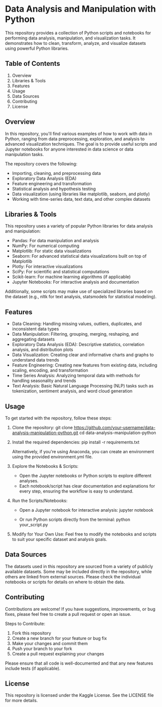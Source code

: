 Data Analysis and Manipulation with Python
==========================================

This repository provides a collection of Python scripts and notebooks for performing data analysis, manipulation, and visualization tasks. It demonstrates how to clean, transform, analyze, and visualize datasets using powerful Python libraries.

Table of Contents
-----------------
1. Overview
2. Libraries & Tools
3. Features
4. Usage
5. Data Sources
6. Contributing
7. License

Overview
--------
In this repository, you'll find various examples of how to work with data in Python, ranging from data preprocessing, exploration, and analysis to advanced visualization techniques. The goal is to provide useful scripts and Jupyter notebooks for anyone interested in data science or data manipulation tasks.

The repository covers the following:
- Importing, cleaning, and preprocessing data
- Exploratory Data Analysis (EDA)
- Feature engineering and transformation
- Statistical analysis and hypothesis testing
- Data visualization (using libraries like matplotlib, seaborn, and plotly)
- Working with time-series data, text data, and other complex datasets

Libraries & Tools
-----------------
This repository uses a variety of popular Python libraries for data analysis and manipulation:

- Pandas: For data manipulation and analysis
- NumPy: For numerical computing
- Matplotlib: For static data visualizations
- Seaborn: For advanced statistical data visualizations built on top of Matplotlib
- Plotly: For interactive visualizations
- SciPy: For scientific and statistical computations
- Scikit-learn: For machine learning algorithms (if applicable)
- Jupyter Notebooks: For interactive analysis and documentation

Additionally, some scripts may make use of specialized libraries based on the dataset (e.g., nltk for text analysis, statsmodels for statistical modeling).

Features
--------
- Data Cleaning: Handling missing values, outliers, duplicates, and inconsistent data types
- Data Manipulation: Filtering, grouping, merging, reshaping, and aggregating datasets
- Exploratory Data Analysis (EDA): Descriptive statistics, correlation analysis, and distribution plots
- Data Visualization: Creating clear and informative charts and graphs to understand data trends
- Feature Engineering: Creating new features from existing data, including scaling, encoding, and transformation
- Time Series Analysis: Analyzing temporal data with methods for handling seasonality and trends
- Text Analysis: Basic Natural Language Processing (NLP) tasks such as tokenization, sentiment analysis, and word cloud generation

Usage
-----
To get started with the repository, follow these steps:

1. Clone the repository:
   git clone https://github.com/your-username/data-analysis-manipulation-python.git
   cd data-analysis-manipulation-python

2. Install the required dependencies:
   pip install -r requirements.txt

   Alternatively, if you're using Anaconda, you can create an environment using the provided environment.yml file.

3. Explore the Notebooks & Scripts:
   - Open the Jupyter notebooks or Python scripts to explore different analyses.
   - Each notebook/script has clear documentation and explanations for every step, ensuring the workflow is easy to understand.

4. Run the Scripts/Notebooks:
   - Open a Jupyter notebook for interactive analysis:
     jupyter notebook

   - Or run Python scripts directly from the terminal:
     python your_script.py

5. Modify for Your Own Use:
   Feel free to modify the notebooks and scripts to suit your specific dataset and analysis goals.

Data Sources
------------
The datasets used in this repository are sourced from a variety of publicly available datasets. Some may be included directly in the repository, while others are linked from external sources. Please check the individual notebooks or scripts for details on where to obtain the data.

Contributing
------------
Contributions are welcome! If you have suggestions, improvements, or bug fixes, please feel free to create a pull request or open an issue.

Steps to Contribute:
1. Fork this repository
2. Create a new branch for your feature or bug fix
3. Make your changes and commit them
4. Push your branch to your fork
5. Create a pull request explaining your changes

Please ensure that all code is well-documented and that any new features include tests (if applicable).

License
-------
This repository is licensed under the Kaggle License. See the LICENSE file for more details.

